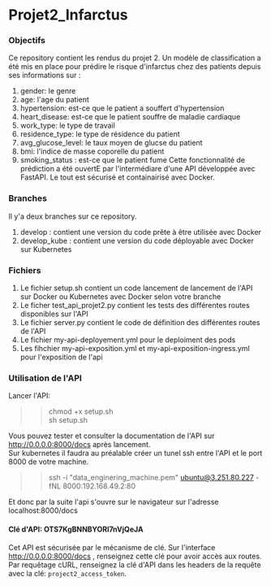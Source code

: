 # Projet2_Infarctus

### Objectifs
Ce repository contient les rendus du projet 2. Un modèle de classification a été mis en place pour prédire le risque d'infarctus chez des patients depuis ses informations sur :
1. gender: le genre
2. age: l'age du patient
3. hypertension: est-ce que le patient a souffert d'hypertension
4. heart_disease: est-ce que le patient souffre de maladie cardiaque
5. work_type: le type de travail
6. residence_type: le type de résidence du patient
7. avg_glucose_level: le taux moyen de glucse du patient
8. bmi: l'indice de masse coporelle du patient
9. smoking_status : est-ce que le patient fume
Cette fonctionnalité de prédiction a été ouvertE par l'intermédiare d'une API développée avec FastAPI. Le tout est sécurisé et containairisé avec Docker.

### Branches
Il y'a deux branches sur ce repository.
1. develop : contient une version du code prête à être utilisée avec Docker
2. develop_kube : contient une version du code déployable avec Docker sur Kubernetes

### Fichiers
1. Le fichier setup.sh contient un code lancement de lancement de l'API sur Docker ou Kubernetes avec Docker selon votre branche
2. Le ficher test_api_projet2.py contient les tests des différentes routes disponibles sur l'API
3. Le fichier server.py contient le code de définition des différentes routes de l'API
4. Le fichier my-api-deployement.yml pour le deploiment des pods
5. Les fihchier my-api-exposition.yml et my-api-exposition-ingress.yml pour l'exposition de l'api

### Utilisation de l'API
Lancer l'API:
>> chmod +x setup.sh    
>> sh setup.sh  

Vous pouvez tester et consulter la documentation de l'API sur http://0.0.0.0:8000/docs après lancement.  
Sur kubernetes il faudra au préalable créer un tunel ssh entre l'API et le port 8000 de votre machine.  

>> ssh -i "data_enginering_machine.pem" ubuntu@3.251.80.227 -fNL 8000:192.168.49.2:80

Et donc par la suite l'api s'ouvre sur le navigateur sur l'adresse  localhost:8000/docs

#### Clé d'API: OTS7KgBNNBYORI7nVjQeJA
Cet API est sécurisée par le mécanisme de clé. Sur l'interface http://0.0.0.0:8000/docs , renseignez cette clé pour avoir accès aux routes.  
Par requêtage cURL, renseignez la clé d'API dans les headers de la requête avec la clé: `project2_access_token`.  
